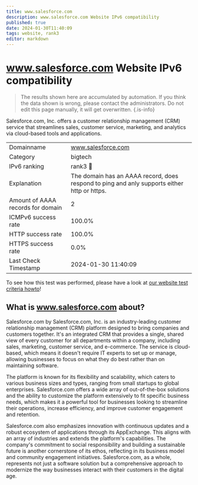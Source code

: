```yaml
---
title: www.salesforce.com
description: www.salesforce.com Website IPv6 compatibility
published: true
date: 2024-01-30T11:40:09
tags: website, rank3
editor: markdown
---
```


# www.salesforce.com Website IPv6 compatibility

> The results shown here are accumulated by automation. If you think the data shown is wrong, please contact the administrators. 
> Do not edit this page manually, it will get overwritten.
{.is-info}

Salesforce.com, Inc. offers a customer relationship management (CRM) service that streamlines sales, customer service, marketing, and analytics via cloud-based tools and applications.


|   |   |
| - | - |
| Domainname | www.salesforce.com
| Category | bigtech |
| IPv6 ranking | rank3 :3rd_place_medal: |
| Explanation | The domain has an AAAA record, does respond to ping and anly supports either http or https. |
| Amount of AAAA records for domain | 2 |
| ICMPv6 success rate | 100.0%|
| HTTP success rate | 100.0% |
| HTTPS success rate | 0.0% |
| Last Check Timestamp | 2024-01-30 11:40:09 |

To see how this test was performed, please have a look at [our website test criteria howto](/howto/testcriteria/website)!


## What is www.salesforce.com about?
Salesforce.com by Salesforce.com, Inc. is an industry-leading customer relationship management (CRM) platform designed to bring companies and customers together. It's an integrated CRM that provides a single, shared view of every customer for all departments within a company, including sales, marketing, customer service, and e-commerce. The service is cloud-based, which means it doesn't require IT experts to set up or manage, allowing businesses to focus on what they do best rather than on maintaining software.

The platform is known for its flexibility and scalability, which caters to various business sizes and types, ranging from small startups to global enterprises. Salesforce.com offers a wide array of out-of-the-box solutions and the ability to customize the platform extensively to fit specific business needs, which makes it a powerful tool for businesses looking to streamline their operations, increase efficiency, and improve customer engagement and retention.

Salesforce.com also emphasizes innovation with continuous updates and a robust ecosystem of applications through its AppExchange. This aligns with an array of industries and extends the platform's capabilities. The company's commitment to social responsibility and building a sustainable future is another cornerstone of its ethos, reflecting in its business model and community engagement initiatives. Salesforce.com, as a whole, represents not just a software solution but a comprehensive approach to modernize the way businesses interact with their customers in the digital age.

